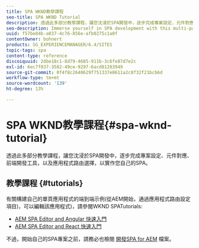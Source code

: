 ```yaml
---
title: SPA WKND教學課程
seo-title: SPA WKND Tutorial
description: 透過此多部分教學課程，讓您沈浸於SPA開發中，逐步完成專案設定、元件對應、前端開發工具，以及應用程式路由選擇，以實作您自己的SPA。
seo-description: Immerse yourself in SPA development with this multi-part tutorial leading you through project setup, component mapping, front-end development tools, and application routing to implement your own SPA.
uuid: f57be84b-a037-4c76-856e-afb0275c1a0f
contentOwner: bohnert
products: SG_EXPERIENCEMANAGER/6.4/SITES
topic-tags: spa
content-type: reference
discoiquuid: 2dbe18c1-8d79-4685-911b-3c6fe87d7e2c
exl-id: 6ec7f037-3582-49ce-9297-6acd01283949
source-git-commit: 0f4f8c2640629f751337e8611a2c8f32f21bcb6d
workflow-type: tm+mt
source-wordcount: '139'
ht-degree: 13%

---
```


# SPA WKND教學課程{#spa-wknd-tutorial}

透過此多部分教學課程，讓您沈浸於SPA開發中，逐步完成專案設定、元件對應、前端開發工具，以及應用程式路由選擇，以實作您自己的SPA。

## 教學課程 {#tutorials}

有關構建自己的單頁應用程式的端到端示例(從AEM開始，通過應用程式路由設定項目)，可以編輯該應用程式)，請參閱WKND SPATutorials:

* [AEM SPA Editor and Angular 快速入門](https://experienceleague.adobe.com/docs/experience-manager-learn/spa-angular-tutorial/overview.html)
* [AEM SPA Editor and React 快速入門](https://experienceleague.adobe.com/docs/experience-manager-learn/spa-react-tutorial/overview.html)

不過，開始自己的SPA專案之前，請務必也檢閱 [開發SPA for AEM](/help/sites-developing/spa-architecture.md) 檔案。

